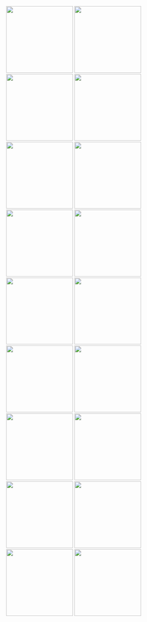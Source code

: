 <img src="https://github.com/user-attachments/assets/e9027d91-12b4-443a-a725-91c83267d110" width="180" />
<img src="https://github.com/user-attachments/assets/299f9892-2bcb-40f5-be15-2dcfb930658d" width="180" />
<img src="https://github.com/user-attachments/assets/031b3d1e-86a2-4dd5-b827-55f4f13f729f" width="180" />
<img src="https://github.com/user-attachments/assets/e5ce1926-9777-4282-a17e-0fa17ec1d2dc" width="180" />
<img src="https://github.com/user-attachments/assets/a2734787-8576-4941-926b-295bddcea846" width="180" />
<img src="https://github.com/user-attachments/assets/eafebac5-2b60-4724-a969-c5c579fb5093" width="180" />
<img src="https://github.com/user-attachments/assets/7868052d-0170-4e99-84ca-73d0affaaffc" width="180" />
<img src="https://github.com/user-attachments/assets/06909703-6676-49d5-94fd-3261f2eba115" width="180" />
<img src="https://github.com/user-attachments/assets/1b63c3af-03fd-4730-ab51-5bf9740884b4" width="180" />
<img src="https://github.com/user-attachments/assets/9f6f025c-042b-4340-a6f1-f142a4c84489" width="180" />
<img src="https://github.com/user-attachments/assets/9bf14f3b-fdd2-4cee-b0d6-0f933ec92421" width="180" />
<img src="https://github.com/user-attachments/assets/8d32bec3-5fd6-42aa-a394-aba998a76c02" width="180" />
<img src="https://github.com/user-attachments/assets/fe68fda6-18d7-49f8-9a2c-1e6ff134e61d" width="180" />
<img src="https://github.com/user-attachments/assets/28a9d404-a731-4f05-8052-c5e622eedce4" width="180" />
<img src="https://github.com/user-attachments/assets/49e6e54d-6e18-4547-a440-4b4ab17d66b8" width="180" />
<img src="https://github.com/user-attachments/assets/823b8d33-6032-4894-a3a9-7c27d66a8e56" width="180" />
<img src="https://github.com/user-attachments/assets/a58050fc-f170-4d45-9214-e2b33f4abd80" width="180" />
<img src="https://github.com/user-attachments/assets/2e597bc6-a56c-445a-a6de-416a29528c37" width="180" />
